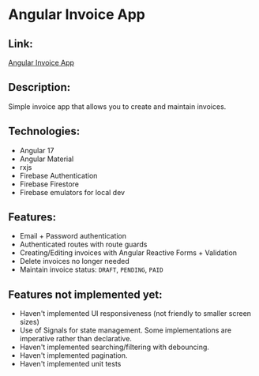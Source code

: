 # Angular Invoice App

## Link:
[Angular Invoice App](https://angular-invoice-app.web.app)

## Description:
Simple invoice app that allows you to create and maintain invoices.

## Technologies:

- Angular 17
- Angular Material
- rxjs
- Firebase Authentication
- Firebase Firestore
- Firebase emulators for local dev

## Features:

- Email + Password authentication
- Authenticated routes with route guards
- Creating/Editing invoices with Angular Reactive Forms + Validation
- Delete invoices no longer needed
- Maintain invoice status: `DRAFT`, `PENDING`, `PAID`

## Features not implemented yet:

- Haven't implemented UI responsiveness (not friendly to smaller screen sizes)
- Use of Signals for state management. Some implementations are imperative rather than declarative. 
- Haven't implemented searching/filtering with debouncing. 
- Haven't implemented pagination.
- Haven't implemented unit tests
